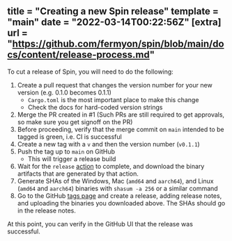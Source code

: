 title = "Creating a new Spin release"
template = "main"
date = "2022-03-14T00:22:56Z"
[extra]
url = "https://github.com/fermyon/spin/blob/main/docs/content/release-process.md"
---

To cut a release of Spin, you will need to do the following:

1. Create a pull request that changes the version number for your new version
   (e.g. 0.1.0 becomes 0.1.1)
   - `Cargo.toml` is the most important place to make this change
   - Check the docs for hard-coded version strings
1. Merge the PR created in #1 (Such PRs are still required to get approvals, so
   make sure you get signoff on the PR)
1. Before proceeding, verify that the merge commit on `main` intended to be
   tagged is green, i.e. CI is successful
1. Create a new tag with a `v` and then the version number (`v0.1.1`)
1. Push the tag up to `main` on GitHub
   - This will trigger a release build
1. Wait for the `release`
   [action](https://github.com/fermyon/spin/actions/workflows/release.yaml) to
   complete, and download the binary artifacts that are generated by that
   action.
1. Generate SHAs of the Windows, Mac (`amd64` and `aarch64`), and Linux (`amd64`
   and `aarch64`) binaries with `shasum -a 256` or a similar command
1. Go to the GitHub [tags page](https://github.com/fermyon/spin/releases) and
   create a release, adding release notes, and uploading the binaries you
   downloaded above. The SHAs should go in the release notes.

At this point, you can verify in the GitHub UI that the release was successful.
